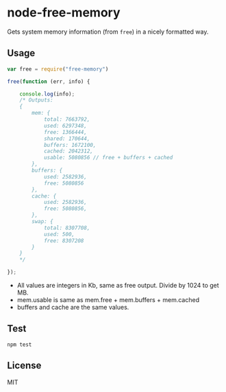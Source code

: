# node-free-memory
Gets system memory information (from `free`) in a nicely formatted way. 

## Usage

```js
var free = require("free-memory")

free(function (err, info) {

    console.log(info);
    /* Outputs:
    {
        mem: {
            total: 7663792,
            used: 6297348,
            free: 1366444,
            shared: 170644,
            buffers: 1672100,
            cached: 2042312,
            usable: 5080856 // free + buffers + cached
        },
        buffers: {
            used: 2582936,
            free: 5080856
        },
        cache: {
            used: 2582936,
            free: 5080856,
        },
        swap: {
            total: 8307708,
            used: 500,
            free: 8307208
        }
    }
    */

});

```

- All values are integers in Kb, same as free output. Divide by 1024 to get MB.
- mem.usable is same as mem.free + mem.buffers + mem.cached
- buffers and cache are the same values. 


## Test

```
npm test
```

## License

MIT